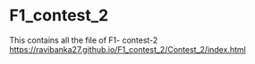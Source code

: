 # F1_contest_2
This contains all the file of F1- contest-2
https://ravibanka27.github.io/F1_contest_2/Contest_2/index.html
